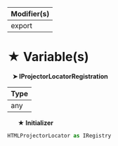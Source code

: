 | Modifier(s)                            |
|----------------------------------------|
| export |

# &#9733; Variable(s)

&nbsp;&nbsp; **&#10148; IProjectorLocatorRegistration**

| Type                        |
|-----------------------------|
| any |

&nbsp;&nbsp;&nbsp;&nbsp;&nbsp; **&#9733; Initializer**

```ts
HTMLProjectorLocator as IRegistry
```